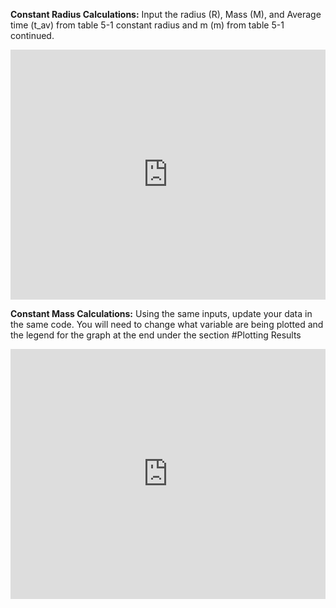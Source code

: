 **Constant Radius Calculations:** Input the radius (R), Mass (M), and Average time (t_av) from table 5-1 constant radius and m (m) from table 5-1 continued.


<iframe src='https://trinket.io/embed/python3/d7d1312385?start=result' width='100%' height='400' frameborder='0' marginwidth='0' marginheight='0' allowfullscreen></iframe>


**Constant Mass Calculations:** Using the same inputs, update your data in the same code. You will need to change what variable are being plotted and the legend for the graph at the end under the section #Plotting Results


<iframe src='https://trinket.io/embed/python3/d7d1312385?start=result' width='100%' height='400' frameborder='0' marginwidth='0' marginheight='0' allowfullscreen></iframe>
